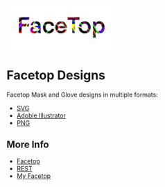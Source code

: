 <img src="images/facetop_logo.jpg" style="width: 50%;" />

# Facetop Designs

Facetop Mask and Glove designs in multiple formats:

* [SVG](svgs/)
* [Adoble Illustrator](ais/)
* [PNG](images/)

## More Info

* [Facetop](http://www.facetop.earth)
* [REST](https://rest.facetop.earth)
* [My Facetop](http://my.facetop.earth)

